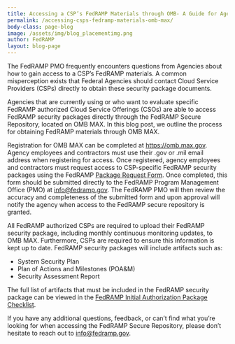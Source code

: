 ```yaml
---
title: Accessing a CSP’s FedRAMP Materials through OMB- A Guide for Agencies
permalink: /accessing-csps-fedramp-materials-omb-max/
body-class: page-blog
image: /assets/img/blog_placementimg.png
author: FedRAMP
layout: blog-page
---
```

The FedRAMP PMO frequently encounters questions from Agencies about how to gain access to a CSP’s FedRAMP materials. A common misperception exists that Federal Agencies should contact Cloud Service Providers (CSPs) directly to obtain these security package documents.

Agencies that are currently using or who want to evaluate specific FedRAMP authorized Cloud Service Offerings (CSOs) are able to access FedRAMP security packages directly through the FedRAMP Secure Repository, located on OMB MAX. In this blog post, we outline the process for obtaining FedRAMP materials through OMB MAX.

Registration for OMB MAX can be completed at https://omb.max.gov. Agency employees and contractors must use their .gov or .mil email address when registering for access. Once registered, agency employees and contractors must request access to CSP-specific FedRAMP security packages using the FedRAMP <a href="{{site.baseurl}}/assets/resources/documents/Agency_Package_Request_Form.pdf">Package Request Form</a>. Once completed, this form should be submitted directly to the FedRAMP Program Management Office (PMO) at info@fedramp.gov. The FedRAMP PMO will then review the accuracy and completeness of the submitted form and upon approval will notify the agency when access to the FedRAMP secure repository is granted.

All FedRAMP authorized CSPs are required to upload their FedRAMP security package, including monthly continuous monitoring updates, to OMB MAX. Furthermore, CSPs are required to ensure this information is kept up to date. FedRAMP security packages will include artifacts such as:

* System Security Plan
* Plan of Actions and Milestones (POA&M)
* Security Assessment Report

The full list of artifacts that must be included in the FedRAMP security package can be viewed in the <a href="{{site.baseurl}}/assets/resources/templates/FedRAMP-Initial-Authorization-Package-Checklist.xls">FedRAMP Initial Authorization Package Checklist</a>.

If you have any additional questions, feedback, or can’t find what you’re looking for when accessing the FedRAMP Secure Repository, please don’t hesitate to reach out to info@fedramp.gov.
